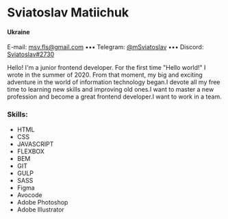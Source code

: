 # Sviatoslav Matiichuk
#### Ukraine
E-mail: [msv.fls@gmail.com]() ••• Telegram: [@mSviatoslav](http://t.me/mSviatoslav) ••• Discord: [Sviatoslav#2730](https://discordapp.com/users/Sviatoslav#2730)

Hello! I'm a junior frontend developer.
For the first time "Hello world!" I wrote in the summer of 2020. From that moment, my big and exciting adventure in the world of information technology began.I devote all my free time to learning new skills and improving old ones.I want to master a new profession and become a great frontend developer.I want to work in a team.
### Skills:
+ HTML
+ CSS
+ JAVASCRIPT
+ FLEXBOX
+ BEM
+ GIT
+ GULP
+ SASS
+ Figma
+ Avocode
+ Adobe Photoshop
+ Adobe Illustrator